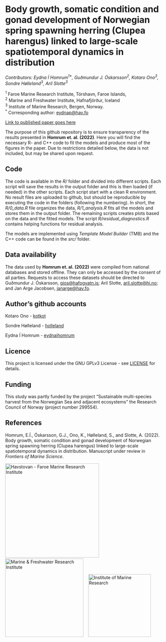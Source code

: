 Body growth, somatic condition and gonad development of Norwegian spring
spawning herring (Clupea harengus) linked to large-scale spatiotemporal
dynamics in distribution
================

*Contributors: Eydna Í Homrum<sup>1\*</sup>, Guðmundur J.
Óskarsson<sup>2</sup>, Kotaro Ono<sup>3</sup>, Sondre
Hølleland<sup>3</sup>, Aril Slotte<sup>3</sup>*

<sup>1</sup> Faroe Marine Research Institute, Tórshavn, Faroe Islands,
<br> <sup>2</sup> Marine and Freshwater Institute, Hafnafjörður, Iceland
<br> <sup>3</sup> Institute of Marine Research, Bergen, Norway.<br>
<sup>\*</sup> Corresponding author: <eydnap@hav.fo><br>

[Link to published paper goes
here](https://www.frontiersin.org/journals/marine-science)

The purpose of this github repository is to ensure transparency of the
results presented in **Homrum et. al. (2022)**. Here you will find the
necessary R- and C++ code to fit the models and produce most of the
figures in the paper. Due to restrictions detailed below, the data is
not included, but may be shared upon request.

## Code

The code is available in the *R/* folder and divided into different
scripts. Each script will save the results in the output folder and this
is then loaded (if needed) in the other scripts. Each script start with
a clean R environment. No result files are uploaded to github, but
should be reproducible by executing the code in the folders (following
the numbering). In short, the *R/0\_data.R* file organizes the data,
*R/1\_analysis.R* fits all the models and stores them in the output
folder. The remaining scripts creates plots based on the data and the
fitted models. The script *R/residual\_diagnostics.R* contains helping
functions for residual analysis.

The models are implemented using *Template Model Builder* (TMB) and the
C++ code can be found in the *src/* folder.

## Data availability

The data used by **Homrum et. al. (2022)** were compiled from national
databases and stored offline. They can only be accessed by the consent
of all parties. Requests to access these datasets should be directed to
Guðmundur J. Óskarsson, <gjos@hafogvatn.is>; Aril Slotte,
<aril.slotte@hi.no>; and Jan Arge Jacobsen,
[janarge@hav.fo](emailto:janarge@hav.fo).

## Author’s github accounts

Kotaro Ono - [kotkot](https://github.com/kotkot)

Sondre Hølleland - [holleland](https://github.com/holleland)

Eydna Í Homrum - [eydnaihomrum](https://github.com/eydnaihomrum)

## Licence

This project is licensed under the GNU GPLv3 License - see
[LICENSE](LICENSE) for details.

## Funding

This study was partly funded by the project “Sustainable multi-species
harvest from the Norwegian Sea and adjacent ecosystems” the Research
Council of Norway (project number 299554).

## References

Homrum, E.Í., Óskarsson, G.J., Ono, K., Hølleland, S., and Slotte, A.
(2022). Body growth, somatic condition and gonad development of
Norwegian spring spawning herring (Clupea harengus) linked to
large-scale spatiotemporal dynamics in distribution. Manuscript under
review in *Frontiers of Marine Science*.

[<img src="http://econorse.imr.no/resources/images/prosjekter/conevolher/havstovan_logo-2-.jpg"
alt="Havstovan - Faroe Marine Research Institute" width="300"/>](https://www.hav.fo/)
  
[<img src="https://www.hafogvatn.is/static/files/myndir/Logo/logo_ens.png"
alt="Marine & Freshwater Research Institute" width="250"/>](https://www.hafogvatn.is)
  
[<img src="https://www.hi.no/en/hi/resources/layout/HI-logo-farger-engelsk.svg/original"
alt="Institute of Marine Research" width="200"/>](https://www.hi.no/en)
